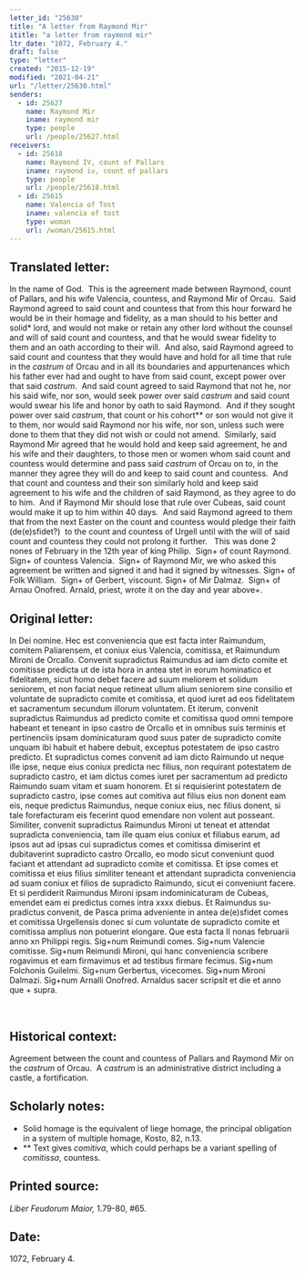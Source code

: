 ```yaml
---
letter_id: "25630"
title: "A letter from Raymond Mir"
ititle: "a letter from raymond mir"
ltr_date: "1072, February 4."
draft: false
type: "letter"
created: "2015-12-19"
modified: "2021-04-21"
url: "/letter/25630.html"
senders:
  - id: 25627
    name: Raymond Mir
    iname: raymond mir
    type: people
    url: /people/25627.html
receivers:
  - id: 25618
    name: Raymond IV, count of Pallars
    iname: raymond iv, count of pallars
    type: people
    url: /people/25618.html
  - id: 25615
    name: Valencia of Tost
    iname: valencia of tost
    type: woman
    url: /woman/25615.html
---
```

<h2> Translated letter:</h2><p>In the name of God.&nbsp; This is the agreement made between Raymond, count of Pallars, and his wife Valencia, countess, and Raymond Mir of Orcau.&nbsp; Said Raymond agreed to said count and countess that from this hour forward he would be in their homage and fidelity, as a man should to his better and solid* lord, and would not make or retain any other lord without the counsel and will of said count and countess, and that he would swear fidelity to them and an oath according to their will.&nbsp; And also, said Raymond agreed to said count and countess that they would have and hold for all time that rule in the <i>castrum</i> of Orcau and in all its boundaries and appurtenances which his father ever had and ought to have from said count, except power over that said <i>castrum</i>. &nbsp;And said count agreed to said Raymond that not he, nor his said wife, nor son, would seek power over said <i>castrum</i> and said count would swear his life and honor by oath to said Raymond.&nbsp; And if they sought power over said <i>castrum</i>, that count or his cohort** or son would not give it to them, nor would said Raymond nor his wife, nor son, unless such were done to them that they did not wish or could not amend.&nbsp; Similarly, said Raymond Mir agreed that he would hold and keep said agreement, he and his wife and their daughters, to those men or women whom said count and countess would determine and pass said <i>castrum</i> of Orcau on to, in the manner they agree they will do and keep to said count and countess.&nbsp; And that count and countess and their son similarly hold and keep said agreement to his wife and the children of said Raymond, as they agree to do to him.&nbsp; And if Raymond Mir should lose that rule over Cubeas, said count would make it up to him within 40 days.&nbsp; And said Raymond agreed to them that from the next Easter on the count and countess would pledge their faith (de(e)sfidet?)&nbsp; to the count and countess of Urgell until with the will of said count and countess they could not prolong it further.&nbsp;&nbsp; This was done 2 nones of February in the 12th year of king Philip.&nbsp; Sign+ of count Raymond. Sign+ of countess Valencia.&nbsp; Sign+ of Raymond Mir, we who asked this agreement be written and signed it and had it signed by witnesses. Sign+ of Folk William.&nbsp; Sign+ of Gerbert, viscount. Sign+ of Mir Dalmaz.&nbsp; Sign+ of Arnau Onofred. Arnald, priest, wrote it on the day and year above+.</p><h2 class="mt-4"> Original letter:</h2><p>In Dei nomine. Hec est conveniencia que est facta inter Raimun­dum, comitem Paliarensem, et coniux eius Valencia, comitissa, et Rai­mundum Mironi de Orcallo. Convenit supradictus Raimundus ad iam dicto comite et comitisse predicta ut de ista hora in antea stet in eorum hominatico et fidelitatem, sicut homo debet facere ad suum meliorem et solidum seniorem, et non faciat neque retineat ullum alium seniorem sine consilio et voluntate de supradicto comite et comitissa, et quod iuret ad eos fidelitatem et sacramentum secundum illorum voluntatem. Et iterum, convenit supradictus Raimundus ad predicto comite et comitissa quod omni tempore habeant et teneant in ipso castro de Orcallo et in omnibus suis terminis et pertinenciis ipsam dominicaturam quod suus pater de supradicto comite unquam ibi habuit et habere debuit, exceptus potestatem de ipso castro predicto. Et supradictus comes con­venit ad iam dicto Raimundo ut neque ille ipse, neque eius coniux predicta nec filius, non requirant potestatem de supradicto castro, et iam dictus comes iuret per sacramentum ad predicto Raimundo suam vitam et suam honorem. Et si requisierint potestatem de supradicto castro, ipse comes aut comitiva aut filius eius non donent eam eis, neque predictus Raimundus, neque coniux eius, nec filius donent, si tale forefacturam eis fecerint quod emendare non volent aut posseant. Similiter, convenit supradictus Raimundus Mironi ut teneat et attendat supradicta conveniencia, tam ille quam eius coniux et filiabus earum, ad ipsos aut ad ipsas cui supradictus comes et comitissa dimiserint et dubitaverint supradicto castro Orcallo, eo modo sicut conveniunt quod faciant et attendant ad supradicto comite et comitissa. Et ipse comes et comitissa et eius filius similiter teneant et attendant supradicta conveniencia ad suam coniux et filios de supradicto Raimundo, sicut ei conveniunt facere. Et si perdiderit Raimundus Mironi ipsam indominicaturam de Cubeas, emendet eam ei predictus comes intra xxxx diebus. Et Raimundus su­pradictus convenit, de Pasca prima adveniente in antea de(e)sfidet comes et comitissa Urgellensis donec si cum voluntate de supradicto comite et comitissa amplius non potuerint elongare. Que esta facta II nonas februarii anno xn Philippi regis. Sig+num Reimundi comes. Sig+num Valencie comitisse. Sig+num Reimundi Mironi, qui hanc conveniencia scribere rogavimus et eam firmavimus et ad testibus firmare fecimus. Sig+num Folchonis Guilelmi. Sig+num Gerbertus, vicecomes. Sig+num Mironi Dalmazi. Sig+num Arnalli Onofred. Arnaldus sacer scripsit et die et anno que + supra.</p><p class="Bodytext51">&nbsp;</p><h2 class="mt-4"> Historical context:</h2><p>Agreement between the count and countess of Pallars and Raymond Mir on the <i>castrum</i> of Orcau.&nbsp; A <i>castrum</i> is an administrative district including a castle, a fortification.</p><h2 class="mt-4"> Scholarly notes:</h2><ul><li>Solid homage is the equivalent of liege homage, the principal obligation in a system of multiple homage, Kosto, 82, n.13.</li><li>** Text gives <i>comitiva</i>, which could perhaps be a variant spelling of <i>comitissa</i>, countess.</li></ul><h2 class="mt-4"> Printed source:</h2><p><i>Liber Feudorum Maior,</i> 1.79-80, #65.</p><h2 class="mt-4"> Date:</h2>1072, February 4.